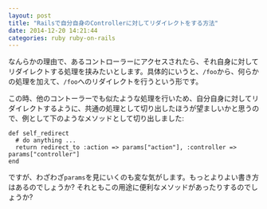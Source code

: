 ```yaml
---
layout: post
title: "Railsで自分自身のControllerに対してリダイレクトをする方法"
date: 2014-12-20 14:21:44
categories: ruby ruby-on-rails
---
```

<p>なんらかの理由で、あるコントローラーにアクセスされたら、それ自身に対してリダイレクトする処理を挟みたいとします。具体的にいうと、<code>/foo</code>から、何らかの処理を加えて、<code>/foo</code>へのリダイレクトを行うという形です。</p>

<p>この時、他のコントーラーでも似たような処理を行いため、自分自身に対してリダイレクトするように、共通の処理として切り出したほうが望ましいかと思うので、例として下のようなメソッドとして切り出しました:</p>

<pre><code>def self_redirect
  # do anything ...
  return redirect_to :action =&gt; params["action"], :controller =&gt; params["controller"]
end
</code></pre>

<p>ですが、わざわざ<code>params</code>を見にいくのも変な気がします。もっとよりよい書き方はあるのでしょうか? それともこの用途に便利なメソッドがあったりするのでしょうか?</p>
